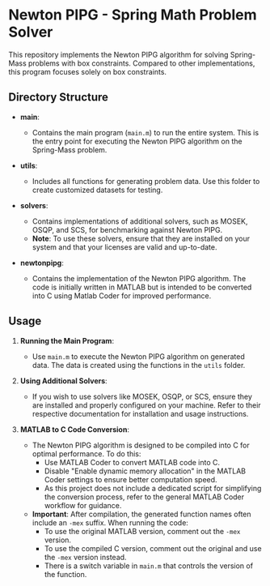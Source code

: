 # Newton PIPG - Spring Math Problem Solver

This repository implements the Newton PIPG algorithm for solving Spring-Mass problems with box constraints. Compared to other implementations, this program focuses solely on box constraints.

## Directory Structure

- **main**: 
  - Contains the main program (`main.m`) to run the entire system. This is the entry point for executing the Newton PIPG algorithm on the Spring-Mass problem.
  
- **utils**: 
  - Includes all functions for generating problem data. Use this folder to create customized datasets for testing.

- **solvers**: 
  - Contains implementations of additional solvers, such as MOSEK, OSQP, and SCS, for benchmarking against Newton PIPG.
  - **Note**: To use these solvers, ensure that they are installed on your system and that your licenses are valid and up-to-date.

- **newtonpipg**: 
  - Contains the implementation of the Newton PIPG algorithm. The code is initially written in MATLAB but is intended to be converted into C using Matlab Coder for improved performance.

## Usage

1. **Running the Main Program**:
   - Use `main.m` to execute the Newton PIPG algorithm on generated data. The data is created using the functions in the `utils` folder.

2. **Using Additional Solvers**:
   - If you wish to use solvers like MOSEK, OSQP, or SCS, ensure they are installed and properly configured on your machine. Refer to their respective documentation for installation and usage instructions.

3. **MATLAB to C Code Conversion**:
   - The Newton PIPG algorithm is designed to be compiled into C for optimal performance. To do this:
     - Use MATLAB Coder to convert MATLAB code into C.
     - Disable "Enable dynamic memory allocation" in the MATLAB Coder settings to ensure better computation speed.
     - As this project does not include a dedicated script for simplifying the conversion process, refer to the general MATLAB Coder workflow for guidance.
   - **Important**: After compilation, the generated function names often include an `-mex` suffix. When running the code:
     - To use the original MATLAB version, comment out the `-mex` version.
     - To use the compiled C version, comment out the original and use the `-mex` version instead.
     - There is a switch variable in `main.m` that controls the version of the function. 


